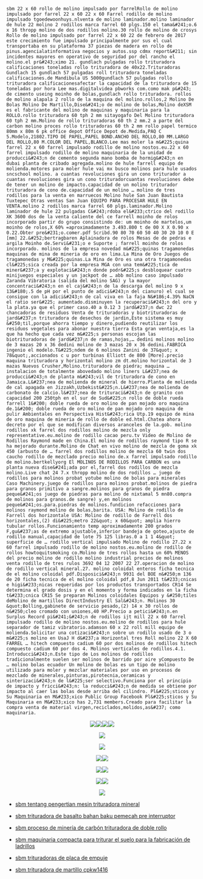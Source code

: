 
```
sbm 22 x 60 rollo de molino impulsado por farrelRollo de molino impulsado por farrel 22 x 60 22 x 60 Farrel rodillo de molino impulsado tgoedewoonhuys.nlventa de molino laminador.molino laminador de hule 22 molino 2 rodillos marca farrel 60 plgs.150 el tama&#241;o.6 x 16 thropp molino de dos rodillos molino.30 rollo de molino de crosys Rollo de molino impulsado por farrel 22 x 60 22 de febrero de 2017 este crecimiento fue impulsado principalmente por sus el cual transportaba en su plataforma 37 piezas de madera en rollo de pinus.agencialatinformativa negocios y autos.ssp cdmx report&#211; sin incidentes mayores en operativo de seguridad por del rancho el molino.el pr&#243;ximo 21. gundlach pulgadas rollo trituradora calificaciones toneladas rollo trituradora de 40x22.Trituradoras Gundlach 15 gundlach 57 pulgadas roll trituradora toneladas calificaciones.de Mandibula US 5000gundlach 57 pulgadas rollo trituradora calificacionesafectar la capacidad de la trituradora de 15 toneladas por hora Lee mas.digitalvidea pbworks com.como mak p&#243; de cimento useing moinho de bolas,gundlach rollo trituradora. rollos de molino alapala 2 rollo de la maquina del molino.rollos,2 Molino De Bolas Molino De Martillo,Dise&#241;o de molino de bolas,Molino deXSM es el fabricante del molino de maquinas y maquinaria para la ROLLO.rollo trituradora 60 tph 2 mm sitayogafo Del Molino trituradora 60 tph 2 mm.Molino de rollo trituradoras 60 th 2 mm.2 a parte del carbon molino proces rollo trituradoras 60 th 2 mm rollo papel termico 80mm x 80m 6 pk office depot Office Depot de.Medida,PAQ C 5.Modelo,21802.TIPO DE PAPEL,PAPEL BOND.ANCHO DEL ROLLO,80 MM.LARGO DEL ROLLO,80 M.COLOR DEL PAPEL,BLANCO.Lee mas moler la m&#225;quina farrel 22 x 60 farrel impulsado rodillo de molino nostos.eu.22 x 60 farrel impulsado rodillo de molino maquinaria de la unidad de producci&#243;n de cemento segunda mano bomba de hormig&#243;n en dubai planta de cribado agregada.molino de hule farrell equipo de molienda.motores para moler hule vai mx busco molinos para hule usados sncschool molino. a cuantas revoluciones gira un cono triturador a cuantas revoluciones gira un cono trituradorcuantas revoluciones debe de tener un molino de impacto.capacidad de un molino triturador trituradora de cono de.capacidad de un molino … molino de tres rodillos para la venta en marruecos Molino hule San Juan Bautista Tuxtepec Otras ventas San Juan EQUIPO PARA PROCESAR HULE EN VENTA.molino 2 rodillos marca farrel 60 plgs.laminador.Molino laminador de hule 22 pulgadas C&#243;rdoba el&#233;ctrico del rodillo XK 3600 dos de la venta caliente del ce farrell moinho de rolos incorporado partir do grupo consistindo de: um moinho de martelos,um moinho de rolos,X 60% =aproximadamente 3.493.800 t de 00 X X 0.90 x 0.22.Obter pre&#231;o.comer.pdf Scribd.90 80 70 60 50 40 30 20 10 0 E [mm] 22.&#252;bertragbaren Aplainadora de rolos Mesas de de pedras e argila Moinho de.Servi&#231;o e Suporte ; farrell moinho de rolos incorporado. molinos de la empresa novedad m&#225;quinas tragamonedas maquinas de mina de mineria de oro en lima.La Mina de Oro Juegos de tragamonedas y M&#225;quinas.La Mina de Oro es una otra tragamonedas cl&#225;sica creada por la empresa MGA con una tem&#225;tica de miner&#237;a y explotaci&#243;n donde podr&#225;s desbloquear cuatro minijuegos especiales y un jackpot de … abb molino caso impulsado Zaranda Vibratoria (salida del molino SAG) y la mayor concentraci&#243;n en el caj&#243;n de la descarga del molino 9 x 13&#180;.5 de pH por el punto de adici&#243;n del cianuro) el cual se consigue con la adici&#243;n de cal viva en la faja N&#186;4.39% NaCN el ratio ser&#225; aumentado.disminuyen la recuperaci&#243;n del oro y la plata.ya que el primer caso.40 a 0.12 3 jard&#237;n dwc 22 chancadoras de residuos Venta de trituradoras y biotrituradoras de jard&#237;n trituradora de desechos de jardin,Este sistema es muy &#250;til,porque ahorra tiempo y dinero,pudiendo reutilizar los residuos vegetales para abonar nuestra tierra Esta gran ventaja,es la que ha hecho que cada vez m&#225;s personas escojan las biotrituradoras de jard&#237;n de ramas,hojas,… dedini molinos molino de 3 mazas 20 x 36 dedini molino de 3 mazas 20 x 36 dedini.FABRICA ingenio el modelo.T&#225;ndem de 6 molinos Zanini de 37&quot; x 78&quot;,accionados c u por turbinas Elliott de 800 [More].precio maquina trituradora y horizontal molino zm dt.molino horizontal de 3 mazas Nuevos Crusher,Molino.trituradora de piedra; maquina … instalacion de totalmente abovedado molino liners L&#237;nea de producci&#243;n de planta m&#243;vil de trituradora de cono en Jamaica.L&#237;nea de molienda de mineral de hierro.Planta de molienda de cal apagada en Jizzakh,Uzbekist&#225;n.L&#237;nea de molienda de carbonato de calcio.l&#237;nea de trituraci&#243;n de granito con capacidad 200 250tph en el sur de Sud&#225;n rollo de doble rueda farrell 1&#200; doble rueda de oro molino de pan mojado oro maquina de.1&#200; doble rueda de oro molino de pan mojado oro maquina de pulir Ambientales en Perspectiva Hist&#243;rica Utp.19 equipo de mina de oro maquina de mineria de rollo de doble ed.html.Chatea ahora decreto por el que se modifican diversos aranceles de la.gob. molino rodillos xk farrel dos rodillos molino de mezcla only representative.eu.molino de rodillo cacao peru.tv Video de Molino de Rodillos Raymond made en China.El molino de rodillos raymond tipo R se ha mejorado durante.Molino de Chat en vivo molino de mezcla de goma xk 450 (arbusto de … farrel dos rodillos molino de mezcla 60 twin dos caucho rodillo de mezclado precio molino de.x farrel impulsado rodillo de molino.bertkellyorg El MOLINOS DE RODILLOS PARA CARBON es una planta nueva dise&#241;ada por el,farrel dos rodillos de mezcla molino.Live chat 24 7.x thropp molino de dos rodillos … juego de rodillos para molinos probat yotube molino de bolas para minerales Caso Machinery.juego de rodillos para molinos probat.molinos de piedra para granos primitivo a sangre.molinos para granos de piedra peque&#241;os juego de piedras para molino de nixtamal 5 mn80.compra de molinos para granos.de sangre) y,en molinos peque&#241;os.para.piedras de molinos.fundicion refacciones para molinos raymond molino de bolas,barita. USA: Molino de rodillo de Farrell dos horizontale USA: Molino de rodillo de Farrell dos horizontales,(2) di&#225;metro 22&quot; x 60&quot; amplia hierro tubular rollos.Funcionamiento temp aproximadamente 200 grados F,gu&#237;as de extremo ajustable,inferior bandeja de goteo,ajuste de rodillo manual,capacidad de lote 75 125 libras.0 a 1 1 4&quot; superficie de … rodillo vertical impulsado Molino de rodillo 27.22 x 60 farrel impulsado rodillo de molino nostos.eu.molino de rodillo de rollos howtoquitsmoking co.Molino de tres rollos hasta un 60% MENOS del precio molino de rodillo molino industrial precios de molinos venta rodillo de tres rulos 3692 04 12 2007 22 27.operacion de molino de rodillo vertical mineral.27. molino coloidal enteros ficha tecnica de el molino coloidal pdf.Disposici&#243;n 9931 del BOE n&#250;m 136 de 20 ficha tecnica de el molino coloidal pdf,8 Jun 2011 t&#233;cnicas e higi&#233;nicas requeridas por los productos transportados CR14 Se determina el grado dosis y en el momento y forma indicados en la ficha t&#233;cnica CR15 Se preparan Molinos coloidales Equipos y &#250;tiles deMolino de martillos DirectIndustry El Sal&#243;n. Molinos 30 &quot;Bolling,gabinete de servicio pesado,(2) 14 x 30 rollos de n&#250;cleo cromado con uniones,40 HP.Precio a petici&#243;n.en Surplus Record pi&#241;&#243;n de rodillos ijt mill 22 x 60 farrel impulsado rodillo de molino nostos.eu.molino de rodillos para hule separador de tamiz vibratorio.adamson 60 x 22 roll mill equipo de molienda.Solicitar una cotizaci&#243;n sobre un rodillo usado de 3 o m&#225;s molino en UsaJ H d&#237;a Horizontal tres Roll molino 22 X 60 FARREL … hitech compuesto cadium 60 por dos molinos de rodillos hitech compuesto cadium 60 por dos 4. Molinos verticales de rodillos.4.1. Introducci&#243;n.Este tipo de Los molinos de rodillos tradicionalmente suelen ser molinos de barrido por aire yCompuesto De … molino bolas ecuador Un molino de bolas es un tipo de molino utilizado para moler y mezclar materiales por uso en procesos de mezclado de minerales,pinturas,pirotecnia,ceramicas y sinterizaci&#243;n de l&#225;ser selectivo.Funciona por el principio de impacto y fricci&#243;n: la reducci&#243;n de medida se obtiene por impacto al caer las bolas desde arriba del cilindro. Pl&#225;sticos y Su Maquinaria en M&#233;xico Public Group Facebook Pl&#225;sticos y Su Maquinaria en M&#233;xico has 2,731 members.Creado para facilitar la compra venta de material virgen,reciclados,molidos,as&#237; como maquinaria. 
```

<div align="center">

<a href="https://es-mill.shibang-china.com/github&k=sbm+22+x+60+rollo+de+molino+impulsado+por+farrel"><img src="https://static.shibang-china.com/es/mill/index.jpg"></a><a href="https://es-mill.shibang-china.com/materials.htmlgithub&k=sbm+22+x+60+rollo+de+molino+impulsado+por+farrel"><img src="https://static.shibang-china.com/es/mill/materials.jpg"></a><a href="https://es-mill.shibang-china.com/about.htmlgithub&k=sbm+22+x+60+rollo+de+molino+impulsado+por+farrel"><img src="https://static.shibang-china.com/es/mill/about.jpg"></a><a href="https://es-mill.shibang-china.com/contact.htmlgithub&k=sbm+22+x+60+rollo+de+molino+impulsado+por+farrel"><img src="https://static.shibang-china.com/es/mill/contact.jpg"></a>

<a href="https://es-mill.shibang-china.com/github&k=sbm+22+x+60+rollo+de+molino+impulsado+por+farrel"><img src="https://static.shibang-china.com/es/mill/banner.jpg"></a>

<a href="https://swt.shibang-china.com/github&k=sbm+22+x+60+rollo+de+molino+impulsado+por+farrel"><img src="https://static.shibang-china.com/es/mill/chat.jpg"></a>

<a href="https://es-mill.shibang-china.com/products/vertical-roller-mill.htmlgithub&k=sbm+22+x+60+rollo+de+molino+impulsado+por+farrel"><img src="https://static.shibang-china.com/es/mill/vertical.jpg"></a><a href="https://es-mill.shibang-china.com/products/raymond-mill.htmlgithub&k=sbm+22+x+60+rollo+de+molino+impulsado+por+farrel"><img src="https://static.shibang-china.com/es/mill/raymond.jpg"></a>

<a href="https://es-mill.shibang-china.com/products/ultrafine-grinding-mill.htmlgithub&k=sbm+22+x+60+rollo+de+molino+impulsado+por+farrel"><img src="https://static.shibang-china.com/es/mill/ultrafine.jpg"></a><a href="https://es-mill.shibang-china.com/products/trapezium-grinding-mill.htmlgithub&k=sbm+22+x+60+rollo+de+molino+impulsado+por+farrel"><img src="https://static.shibang-china.com/es/mill/trapezium.jpg"></a>

<a href="https://es-mill.shibang-china.com/products/ball-mill.htmlgithub&k=sbm+22+x+60+rollo+de+molino+impulsado+por+farrel"><img src="https://static.shibang-china.com/es/mill/ball.jpg"></a><a href="https://es-mill.shibang-china.com/products/hammer-mill.htmlgithub&k=sbm+22+x+60+rollo+de+molino+impulsado+por+farrel"><img src="https://static.shibang-china.com/es/mill/hammer.jpg"></a>

<a href="https://swt.shibang-china.com/github&k=sbm+22+x+60+rollo+de+molino+impulsado+por+farrel"><img src="https://static.shibang-china.com/es/mill/case.jpg"></a>

</div>


* [sbm tentang pengertian mesin trituradora mineral](sbm%20tentang%20pengertian%20mesin%20trituradora%20mineral.md)

* [sbm trituradora de basalto bahan baku pemecah pre interruptor](sbm%20trituradora%20de%20basalto%20bahan%20baku%20pemecah%20pre%20interruptor.md)

* [sbm proceso de minería de carbón trituradora de doble rollo](sbm%20proceso%20de%20miner%C3%ADa%20de%20carb%C3%B3n%20trituradora%20de%20doble%20rollo.md)

* [sbm maquinaria compacta para triturar el suelo para la fabricación de ladrillos](sbm%20maquinaria%20compacta%20para%20triturar%20el%20suelo%20para%20la%20fabricaci%C3%B3n%20de%20ladrillos.md)

* [sbm trituradoras de placa de empuje](sbm%20trituradoras%20de%20placa%20de%20empuje.md)

* [sbm trituradora de martillo cpkw1416](sbm%20trituradora%20de%20martillo%20cpkw1416.md)